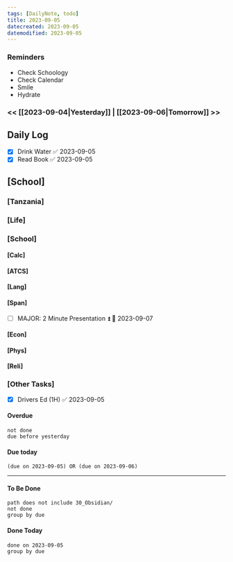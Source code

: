 ```yaml
---
tags: [DailyNote, todo]
title: 2023-09-05
datecreated: 2023-09-05
datemodified: 2023-09-05
---
```


### Reminders
- Check Schoology
- Check Calendar
- Smile
- Hydrate

### << [[2023-09-04|Yesterday]] | [[2023-09-06|Tomorrow]] >>

## Daily Log

- [x] Drink Water ✅ 2023-09-05
- [x] Read Book ✅ 2023-09-05

## [School]

### [Tanzania]

### [Life]

### [School]

#### [Calc]

#### [ATCS]

#### [Lang]

#### [Span]

- [ ] MAJOR: 2 Minute Presentation ⏫ 📅 2023-09-07

#### [Econ]

#### [Phys]

#### [Reli]


### [Other Tasks]

- [x] Drivers Ed (1H) ✅ 2023-09-05

#### Overdue
```tasks
not done
due before yesterday
```
#### Due today

```tasks
(due on 2023-09-05) OR (due on 2023-09-06) 

```
---
#### To Be Done

```tasks
path does not include 30_Obsidian/
not done
group by due
```

#### Done Today

```tasks
done on 2023-09-05
group by due
```